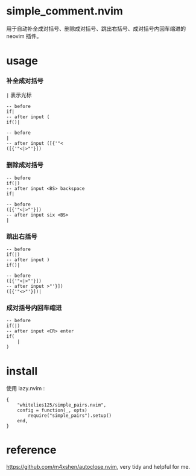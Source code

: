 # simple_comment.nvim

用于自动补全成对括号、删除成对括号、跳出右括号、成对括号内回车缩进的 neovim 插件。

# usage

### 补全成对括号

`|` 表示光标

```
-- before
if|
-- after input (
if()|

-- before
|
-- after input ([{'"<
([{'"<|>"'}])
```

### 删除成对括号

```
-- before
if(|)
-- after input <BS> backspace
if|

-- before
([{'"<|>"'}])
-- after input six <BS>
|
```

### 跳出右括号

```
-- before
if(|)
-- after input )
if()|

-- before
([{'"<|>"'}])
-- after input >"'}])
([{'"<>"'}])|
```

### 成对括号内回车缩进

```
-- before
if(|)
-- after input <CR> enter
if(
	|
)
```

# install

使用 lazy.nvim :

```
{
    "whitelies125/simple_pairs.nvim",
    config = function(_, opts)
        require("simple_pairs").setup()
    end,
}
```

# reference

https://github.com/m4xshen/autoclose.nvim, very tidy and helpful for me.